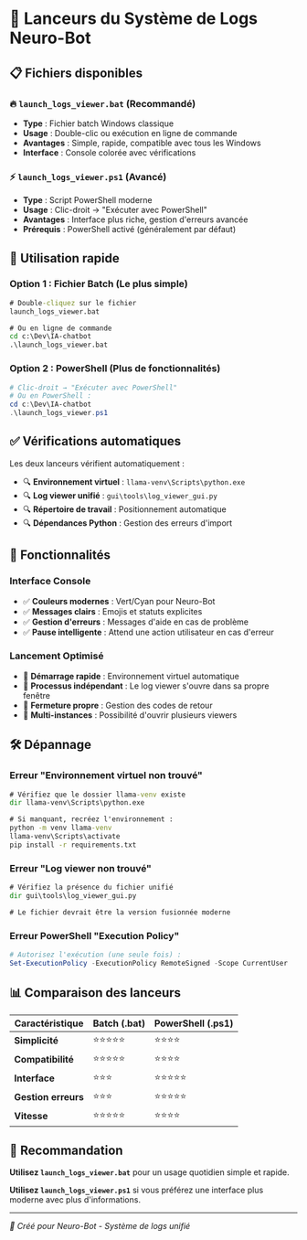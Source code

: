 # 🚀 Lanceurs du Système de Logs Neuro-Bot

## 📋 Fichiers disponibles

### 🔥 **`launch_logs_viewer.bat`** (Recommandé)
- **Type** : Fichier batch Windows classique
- **Usage** : Double-clic ou exécution en ligne de commande
- **Avantages** : Simple, rapide, compatible avec tous les Windows
- **Interface** : Console colorée avec vérifications

### ⚡ **`launch_logs_viewer.ps1`** (Avancé)  
- **Type** : Script PowerShell moderne
- **Usage** : Clic-droit → "Exécuter avec PowerShell"
- **Avantages** : Interface plus riche, gestion d'erreurs avancée
- **Prérequis** : PowerShell activé (généralement par défaut)

## 🎯 Utilisation rapide

### Option 1 : Fichier Batch (Le plus simple)
```cmd
# Double-cliquez sur le fichier
launch_logs_viewer.bat

# Ou en ligne de commande
cd c:\Dev\IA-chatbot
.\launch_logs_viewer.bat
```

### Option 2 : PowerShell (Plus de fonctionnalités)
```powershell
# Clic-droit → "Exécuter avec PowerShell"
# Ou en PowerShell :
cd c:\Dev\IA-chatbot
.\launch_logs_viewer.ps1
```

## ✅ Vérifications automatiques

Les deux lanceurs vérifient automatiquement :

- 🔍 **Environnement virtuel** : `llama-venv\Scripts\python.exe`
- 🔍 **Log viewer unifié** : `gui\tools\log_viewer_gui.py` 
- 🔍 **Répertoire de travail** : Positionnement automatique
- 🔍 **Dépendances Python** : Gestion des erreurs d'import

## 🎨 Fonctionnalités

### Interface Console
- ✅ **Couleurs modernes** : Vert/Cyan pour Neuro-Bot
- ✅ **Messages clairs** : Emojis et statuts explicites
- ✅ **Gestion d'erreurs** : Messages d'aide en cas de problème
- ✅ **Pause intelligente** : Attend une action utilisateur en cas d'erreur

### Lancement Optimisé
- 🚀 **Démarrage rapide** : Environnement virtuel automatique
- 🚀 **Processus indépendant** : Le log viewer s'ouvre dans sa propre fenêtre
- 🚀 **Fermeture propre** : Gestion des codes de retour
- 🚀 **Multi-instances** : Possibilité d'ouvrir plusieurs viewers

## 🛠️ Dépannage

### Erreur "Environnement virtuel non trouvé"
```cmd
# Vérifiez que le dossier llama-venv existe
dir llama-venv\Scripts\python.exe

# Si manquant, recréez l'environnement :
python -m venv llama-venv
llama-venv\Scripts\activate
pip install -r requirements.txt
```

### Erreur "Log viewer non trouvé"
```cmd
# Vérifiez la présence du fichier unifié
dir gui\tools\log_viewer_gui.py

# Le fichier devrait être la version fusionnée moderne
```

### Erreur PowerShell "Execution Policy"
```powershell
# Autorisez l'exécution (une seule fois) :
Set-ExecutionPolicy -ExecutionPolicy RemoteSigned -Scope CurrentUser
```

## 📊 Comparaison des lanceurs

| Caractéristique | Batch (.bat) | PowerShell (.ps1) |
|-----------------|--------------|-------------------|
| **Simplicité** | ⭐⭐⭐⭐⭐ | ⭐⭐⭐⭐ |
| **Compatibilité** | ⭐⭐⭐⭐⭐ | ⭐⭐⭐⭐ |
| **Interface** | ⭐⭐⭐ | ⭐⭐⭐⭐⭐ |
| **Gestion erreurs** | ⭐⭐⭐ | ⭐⭐⭐⭐⭐ |
| **Vitesse** | ⭐⭐⭐⭐⭐ | ⭐⭐⭐⭐ |

## 🎯 Recommandation

**Utilisez `launch_logs_viewer.bat`** pour un usage quotidien simple et rapide.

**Utilisez `launch_logs_viewer.ps1`** si vous préférez une interface plus moderne avec plus d'informations.

---

*🤖 Créé pour Neuro-Bot - Système de logs unifié*